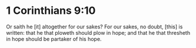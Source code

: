 # 1 Corinthians 9:10

Or saith he [it] altogether for our sakes? For our sakes, no doubt, [this] is written: that he that ploweth should plow in hope; and that he that thresheth in hope should be partaker of his hope.